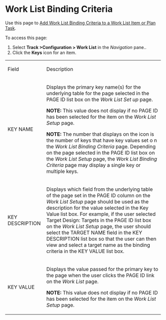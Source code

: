 # Work List Binding Criteria

<div class="use">

Use this page to [Add Work List Binding Criteria to a Work List Item or
Plan Task](../Use_Cases/AddWrkLisBindingCriteriaItem.htm).

</div>

To access this page:

1.  Select **Track \>Configuration \> Work List** in the *Navigation*
    pane..
2.  Click the **Keys** icon for an item.

<table>
<tbody>
<tr class="odd">
<td><p>Field</p></td>
<td><p>Description</p></td>
</tr>
<tr class="even">
<td><p>KEY NAME</p></td>
<td><p>Displays the primary key name(s) for the underlying table for the page selected in the PAGE ID list box on the <em>Work List Set up</em> page.</p>
<p><strong>NOTE:</strong> This value does not display if no PAGE ID has been selected for the item on the <em>Work List Setup</em> page.</p>
<p><strong>NOTE:</strong> The number that displays on the icon is the number of keys that have key values set o n the <span style="font-style: italic;">Work List Binding Criteria</span> page. Depending on the page selected in the PAGE ID list box on the <span style="font-style: italic;">Work List Setup</span> page, the <span style="font-style: italic;">Work List Binding Criteria</span> page may display a single key or multiple keys.</p></td>
</tr>
<tr class="odd">
<td><p>KEY DESCRIPTION</p></td>
<td><p>Displays which field from the underlying table of the page set in the PAGE ID column on the <em>Work List Setup</em> page should be used as the description for the value selected in the Key Value list box. For example, if the user selected Target Design: Targets in the PAGE ID list box on the <em>Work List Setup</em> page, the user should select the TARGET NAME field in the KEY DESCRIPTION list box so that the user can then view and select a target name as the binding criteria in the KEY VALUE list box.</p></td>
</tr>
<tr class="even">
<td><p>KEY VALUE</p></td>
<td><p>Displays the value passed for the primary key to the page when the user clicks the PAGE ID link on the <em>Work List</em> page.</p>
<p><strong>NOTE:</strong> This value does not display if no PAGE ID has been selected for the item on the <em>Work List Setup</em> page.</p></td>
</tr>
</tbody>
</table>
